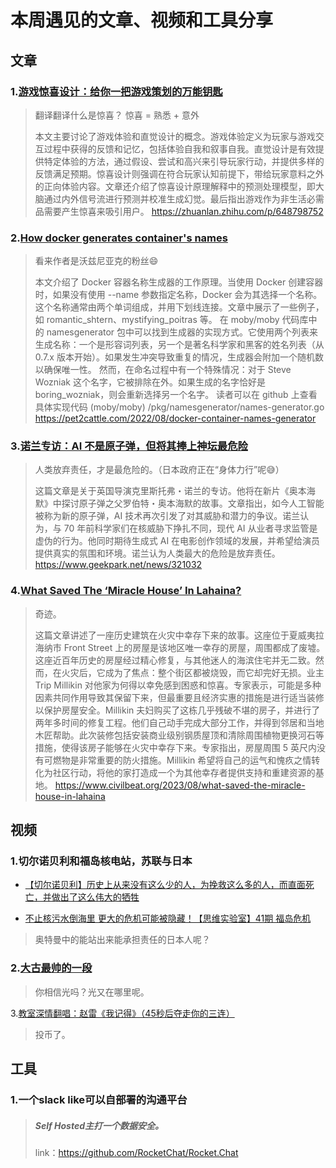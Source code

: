 # 本周遇见的文章、视频和工具分享



## 文章

### 1.[游戏惊喜设计：给你一把游戏策划的万能钥匙](https://zhuanlan.zhihu.com/p/648798752)

> 翻译翻译什么是惊喜？ 惊喜 = 熟悉 + 意外
>
> 本文主要讨论了游戏体验和直觉设计的概念。游戏体验定义为玩家与游戏交互过程中获得的反馈和记忆，包括体验自我和叙事自我。直觉设计是有效提供特定体验的方法，通过假设、尝试和高兴来引导玩家行动，并提供多样的反馈满足预期。惊喜设计则强调在符合玩家认知前提下，带给玩家意料之外的正向体验内容。文章还介绍了惊喜设计原理解释中的预测处理模型，即大脑通过内外信号流进行预测并校准生成幻觉。最后指出游戏作为非生活必需品需要产生惊喜来吸引用户。
> https://zhuanlan.zhihu.com/p/648798752

### 2.[How docker generates container's names](https://pet2cattle.com/2022/08/docker-container-names-generator)

> 看来作者是沃兹尼亚克的粉丝😄
>
> 本文介绍了 Docker 容器名称生成器的工作原理。当使用 Docker 创建容器时，如果没有使用 --name 参数指定名称，Docker 会为其选择一个名称。这个名称通常由两个单词组成，并用下划线连接。文章中展示了一些例子，如 romantic_shtern、mystifying_poitras 等。
> 在 moby/moby 代码库中的 namesgenerator 包中可以找到生成器的实现方式。它使用两个列表来生成名称：一个是形容词列表，另一个是著名科学家和黑客的姓名列表（从 0.7.x 版本开始）。如果发生冲突导致重复的情况，生成器会附加一个随机数以确保唯一性。
> 然而，在命名过程中有一个特殊情况：对于 Steve Wozniak 这个名字，它被排除在外。如果生成的名字恰好是 boring_wozniak，则会重新选择另一个名字。
> 读者可以在 github 上查看具体实现代码 (moby/moby) /pkg/namesgenerator/names-generator.go
> https://pet2cattle.com/2022/08/docker-container-names-generator

### 3.[诺兰专访：AI 不是原子弹，但将其捧上神坛最危险](https://www.geekpark.net/news/321032)

> 人类放弃责任，才是最危险的。（日本政府正在“身体力行”呢😅）
>
> 这篇文章是关于英国导演克里斯托弗・诺兰的专访。他将在新片《奥本海默》中探讨原子弹之父罗伯特・奥本海默的故事。文章指出，如今人工智能被称为新的原子弹，AI 技术再次引发了对其威胁和潜力的争议。诺兰认为，与 70 年前科学家们在核威胁下挣扎不同，现代 AI 从业者寻求监管是虚伪的行为。他同时期待生成式 AI 在电影创作领域的发展，并希望给演员提供真实的氛围和环境。诺兰认为人类最大的危险是放弃责任。
> https://www.geekpark.net/news/321032

### 4.[What Saved The ‘Miracle House’ In Lahaina?](https://www.civilbeat.org/2023/08/what-saved-the-miracle-house-in-lahaina)

> 奇迹。
>
> 这篇文章讲述了一座历史建筑在火灾中幸存下来的故事。这座位于夏威夷拉海纳市 Front Street 上的房屋是该地区唯一幸存的房屋，周围都成了废墟。这座近百年历史的房屋经过精心修复，与其他迷人的海滨住宅并无二致。然而，在火灾后，它成为了焦点：整个街区都被烧毁，而它却完好无损。业主 Trip Millikin 对他家为何得以幸免感到困惑和惊喜。专家表示，可能是多种因素共同作用导致其保留下来，但最重要且经济实惠的措施是进行适当装修以保护房屋安全。Millikin 夫妇购买了这栋几乎残破不堪的房子，并进行了两年多时间的修复工程。他们自己动手完成大部分工作，并得到邻居和当地木匠帮助。此次装修包括安装商业级别钢质屋顶和清除周围植物更换河石等措施，使得该房子能够在火灾中幸存下来。专家指出，房屋周围 5 英尺内没有可燃物是非常重要的防火措施。Millikin 希望将自己的运气和愧疚之情转化为社区行动，将他的家打造成一个为其他幸存者提供支持和重建资源的基地。
> https://www.civilbeat.org/2023/08/what-saved-the-miracle-house-in-lahaina

## 视频

### 1.切尔诺贝利和福岛核电站，苏联与日本

+ [【切尔诺贝利】历史上从来没有这么少的人，为挽救这么多的人，而直面死亡，并做出了这么伟大的牺牲](https://www.bilibili.com/video/BV1Wy4y1s7kH)

+ [不止核污水倒海里 更大的危机可能被隐藏！【思维实验室】41期 福岛危机](https://www.bilibili.com/video/BV1d54y1z7oU)

> 奥特曼中的能站出来能承担责任的日本人呢？

### 2.[大古最帅的一段](https://www.bilibili.com/video/BV1SQ4y1N7RL)

> 你相信光吗？光又在哪里呢。

3.[教室深情翻唱：赵雷《我记得》（45秒后夺走你的三连）](https://www.bilibili.com/video/BV1Cs4y1W7o9)

> 投币了。

## 工具

### 1.一个slack like可以自部署的沟通平台

> ##### Self Hosted主打一个数据安全。
>
> link：https://github.com/RocketChat/Rocket.Chat

